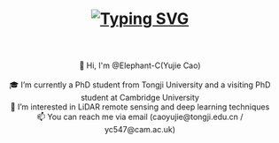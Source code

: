 <h1 align="center">
  
<a href="https://git.io/typing-svg"><img src="https://readme-typing-svg.demolab.com?font=Fira+Code&size=30&duration=4500&pause=600&color=00F749&center=true&vCenter=true&width=435&lines=Hi+There!+%F0%9F%91%8B;This+is+Yujie+Cao's+page;Nice+to+meet+you!!" alt="Typing SVG" /></a>
</h1>

<br>
<p align="center">
  👋 Hi, I'm @Elephant-C(Yujie Cao)
  <br>
  <br>
  🎓 I’m currently a PhD student from Tongji University and a visiting PhD student at Cambridge University
  <br>
  👀 I’m interested in LiDAR remote sensing and deep learning techniques
  <br>
  📫 You can reach me via email (caoyujie@tongji.edu.cn / yc547@cam.ac.uk)
  <br>


<!---
Elephant-C/Elephant-C is a ✨ special ✨ repository because its `README.md` (this file) appears on your GitHub profile.
You can click the Preview link to take a look at your changes.
--->
